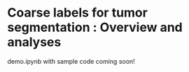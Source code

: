 <h1>Coarse labels for tumor segmentation : Overview and analyses</h1>

demo.ipynb with sample code coming soon!
